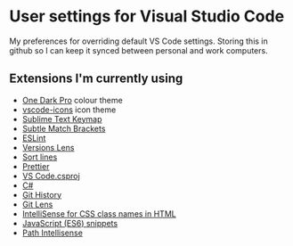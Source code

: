# User settings for Visual Studio Code

My preferences for overriding default VS Code settings. Storing this in github so I can keep it synced between personal and work computers. 

## Extensions I'm currently using 
* [One Dark Pro](https://marketplace.visualstudio.com/items?itemName=zhuangtongfa.Material-theme) colour theme
* [vscode-icons](https://marketplace.visualstudio.com/items?itemName=robertohuertasm.vscode-icons) icon theme
* [Sublime Text Keymap](https://marketplace.visualstudio.com/items?itemName=ms-vscode.sublime-keybindings)
* [Subtle Match Brackets](https://marketplace.visualstudio.com/items?itemName=rafamel.subtle-brackets)
* [ESLint](https://marketplace.visualstudio.com/items?itemName=dbaeumer.vscode-eslint)
* [Versions Lens](https://marketplace.visualstudio.com/items?itemName=pflannery.vscode-versionlens)
* [Sort lines](https://marketplace.visualstudio.com/items?itemName=Tyriar.sort-lines)
* [Prettier](https://marketplace.visualstudio.com/items?itemName=esbenp.prettier-vscode)
* [VS Code.csproj](https://marketplace.visualstudio.com/items?itemName=lucasazzola.vscode-csproj)
* [C#](https://marketplace.visualstudio.com/items?itemName=ms-vscode.csharp)
* [Git History](https://marketplace.visualstudio.com/items?itemName=ms-vscode.csharp)
* [Git Lens](https://marketplace.visualstudio.com/items?itemName=eamodio.gitlens)
* [IntelliSense for CSS class names in HTML](https://marketplace.visualstudio.com/items?itemName=Zignd.html-css-class-completion)
* [JavaScript (ES6) snippets](https://marketplace.visualstudio.com/items?itemName=xabikos.JavaScriptSnippets)
* [Path Intellisense](https://marketplace.visualstudio.com/items?itemName=christian-kohler.path-intellisense)

